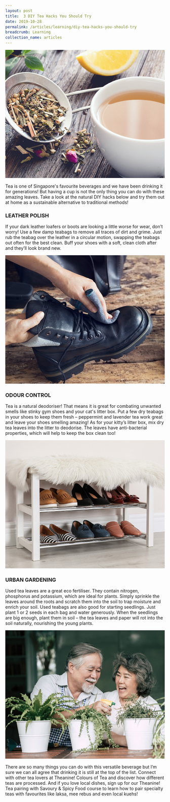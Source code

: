 ```yaml
---
layout: post
title:  3 DIY Tea Hacks You Should Try
date: 2019-10-28
permalink: /articles/learning/diy-tea-hacks-you-should-try
breadcrumb: Learning
collection_name: articles
---
```

![DIY Tea Hacks You Should Try](/images/content-articles/learning/diy-tea-hacks-you-should-try-img1.jpg)

Tea is one of Singapore's favourite beverages and we have been drinking it for generations! But having a cup is not the only thing you can do with these amazing leaves. Take a look at the natural DIY hacks below and try them out at home as a sustainable alternative to traditional methods!

### LEATHER POLISH
If your dark leather loafers or boots are looking a little worse for wear, don’t worry! Use a few damp teabags to remove all traces of dirt and grime. Just rub the teabag over the leather in a circular motion, swapping the teabags out often for the best clean. Buff your shoes with a soft, clean cloth after and they’ll look brand new. 

![DIY Tea Hacks You Should Try](/images/content-articles/learning/diy-tea-hacks-you-should-try-img2.jpg)

### ODOUR CONTROL
Tea is a natural deodoriser! That means it is great for combating unwanted smells like stinky gym shoes and your cat's litter box. Put a few dry teabags in your shoes to keep them fresh – peppermint and lavender tea work great and leave your shoes smelling amazing! As for your kitty’s litter box, mix dry tea leaves into the litter to deodorise. The leaves have anti-bacterial properties, which will help to keep the box clean too!

![DIY Tea Hacks You Should Try](/images/content-articles/learning/diy-tea-hacks-you-should-try-img3.jpg)

### URBAN GARDENING
Used tea leaves are a great eco fertiliser. They contain nitrogen, phosphorus and potassium, which are ideal for plants. Simply sprinkle the leaves around the roots and scratch them into the soil to trap moisture and enrich your soil. Used teabags are also good for starting seedlings. Just plant 1 or 2 seeds in each bag and water generously. When the seedlings are big enough, plant them in soil – the tea leaves and paper will rot into the soil naturally, nourishing the young plants. 

![DIY Tea Hacks You Should Try](/images/content-articles/learning/diy-tea-hacks-you-should-try-img4.jpg)

There are so many things you can do with this versatile beverage but I’m sure we can all agree that drinking it is still at the top of the list. Connect with other tea lovers at Theanine! Colours of Tea and discover how different teas are processed. And if you love local dishes, sign up for our Theanine! Tea pairing with Savoury & Spicy Food course to learn how to pair specialty teas with favourites like laksa, mee rebus and even local kuehs!


